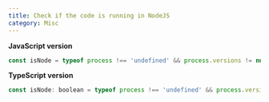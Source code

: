 ```yaml
---
title: Check if the code is running in NodeJS
category: Misc
---
```


**JavaScript version**

```js
const isNode = typeof process !== 'undefined' && process.versions != null && process.versions.node != null;
```

**TypeScript version**

```js
const isNode: boolean = typeof process !== 'undefined' && process.versions != null && process.versions.node != null;
```
